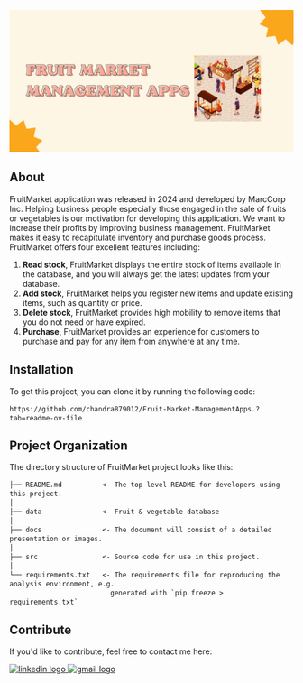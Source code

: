 ![Contoh Gambar](https://github.com/chandra879012/Fruit-Market-ManagementApps./blob/main/Beige%20and%20Orange%20Retro%20Fresh%20Market%20Festival%20Welcome%20Banner.png)

## About

FruitMarket application was released in 2024 and developed by MarcCorp Inc. Helping business people especially those engaged in the sale of fruits or vegetables is our motivation for developing this application. We want to increase their profits by improving business management. FruitMarket makes it easy to recapitulate inventory and purchase goods process. FruitMarket offers four excellent features including:

1. **Read stock**, FruitMarket displays the entire stock of items available in the database, and you will always get the latest updates from your database.
2. **Add stock**, FruitMarket helps you register new items and update existing items, such as quantity or price.
3. **Delete stock**, FruitMarket provides high mobility to remove items that you do not need or have expired.
4. **Purchase**, FruitMarket provides an experience for customers to purchase and pay for any item from anywhere at any time.

## Installation

To get this project, you can clone it by running the following code:

    https://github.com/chandra879012/Fruit-Market-ManagementApps.?tab=readme-ov-file

    
## Project Organization

The directory structure of FruitMarket project looks like this:

    ├── README.md          <- The top-level README for developers using this project.
    │
    ├── data               <- Fruit & vegetable database
    │
    ├── docs               <- The document will consist of a detailed presentation or images.
    │
    ├── src                <- Source code for use in this project.
    │
    └── requirements.txt   <- The requirements file for reproducing the analysis environment, e.g.
                             generated with `pip freeze > requirements.txt`

## Contribute

If you'd like to contribute, feel free to contact me here:

<a href="https://www.linkedin.com/in/chandra-driastama-65b204217/" target="_blank">
    <img src="https://raw.githubusercontent.com/maurodesouza/profile-readme-generator/master/src/assets/icons/social/linkedin/default.svg" width="52" height="40" alt="linkedin logo"/>
  </a>
  <a href="mailto:chandradriastama.@gmail.com" target="_blank">
    <img src="https://raw.githubusercontent.com/maurodesouza/profile-readme-generator/master/src/assets/icons/social/gmail/default.svg"  width="52" height="40" alt="gmail logo"/>
  </a>
